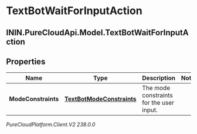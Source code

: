 # TextBotWaitForInputAction

## ININ.PureCloudApi.Model.TextBotWaitForInputAction

## Properties

|Name | Type | Description | Notes|
|------------ | ------------- | ------------- | -------------|
| **ModeConstraints** | [**TextBotModeConstraints**](TextBotModeConstraints) | The mode constraints for the user input. | |



_PureCloudPlatform.Client.V2 238.0.0_
